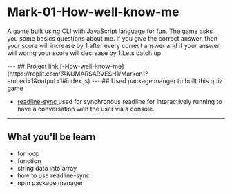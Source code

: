# Mark-01-How-well-know-me
<p>A game built using CLI with JavaScript language for fun. The game asks you some basics questions about me. if you give the correct answer, then your score will increase by 1 after
every correct answer and if your answer will worng your score will decrease by 1.Lets catch up
</p>
---
## Project link
[-How-well-know-me](https://replit.com/@KUMARSARVESH1/Markon1?embed=1&output=1#index.js)
---
## Used package manger to built this quiz game 
 
 - [readline-sync ](https://www.npmjs.com/package/readline-sync)
  used for synchronous readline for interactively running to have a conversation with the user via a console.
  
  ---
  ## What you'll be learn
  - for loop
 - function
 - string data into array
 - how to use readline-sync
 - npm package manager
